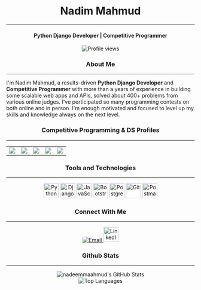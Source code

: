 <h1 align="center">Nadim Mahmud</h1>
<hr>
<h4 align="center">Python Django Developer | Competitive Programmer</h4>
<p align="center">
  <img src="https://visitor-badge.laobi.icu/badge?page_id=nadeemmaahmud" alt="Profile views">
</p>
<h3 align="center">About Me</h3>
<hr>
<p>I'm Nadim Mahmud, a results-driven <b>Python Django Developer</b> and <b>Competitive Programmer</b> with more than a years of experience in building some scalable web apps and APIs, solved about 400+ problems from various online judges. I've perticipated so many programming contests on both online and in person. I'm enough motivated and focused to level up my skills and knowledge always on the next level.
</p>
<h3 align="center">Competitive Programming & DS Profiles</h3>
<hr>
<p align="center">
  <table align="center">
    <tr>
      <td><a href="https://www.codechef.com/users/nadeemmaahmud/"><img src="https://img.shields.io/badge/-CodeChef-gray?style=flat&logo=codechef"></a></td>
      <td><a href="https://codeforces.com/profile/nadeemmaahmud/"><img src="https://img.shields.io/badge/-Codeforces-orange?style=flat&logo=codeforces"></a></td>
      <td><a href="https://leetcode.com/nadeemmaahmud/"><img src="https://img.shields.io/badge/-LeetCode-yellow?style=flat&logo=leetcode"></a></td>
      <td><a href="https://hackerrank.com/nadeemmaahmud/"><img src="https://img.shields.io/badge/-HackerRank-green?style=flat&logo=hackerrank"></a></td>
      <td><a href="https://atcoder.jp/users/nadeemmaahmud/"><img src="https://img.shields.io/badge/-AtCoder-blue?style=flat"></a></td>
    </tr>
  </table>
</p>
<h3 align="center">Tools and Technologies</h3>
<hr>
<p align="center">
  <img src="https://cdn.jsdelivr.net/gh/devicons/devicon/icons/python/python-original.svg" height="40" alt="Python"/>
  <img src="https://cdn.jsdelivr.net/gh/devicons/devicon/icons/django/django-plain.svg" height="40" alt="Django"/>
  <img src="https://cdn.jsdelivr.net/gh/devicons/devicon/icons/javascript/javascript-original.svg" height="40" alt="JavaScript"/>
  <img src="https://cdn.jsdelivr.net/gh/devicons/devicon/icons/bootstrap/bootstrap-original.svg" height="40" alt="Bootstrap"/>
  <img src="https://cdn.jsdelivr.net/gh/devicons/devicon/icons/postgresql/postgresql-original.svg" height="40" alt="Postgresql"/>
  <img src="https://cdn.jsdelivr.net/gh/devicons/devicon@latest/icons/git/git-original.svg" height="40" alt="Git"/>
  <img src="https://cdn.jsdelivr.net/gh/devicons/devicon@latest/icons/postman/postman-original.svg" height="40" alt="Postman"/>
</p>
<h3 align="center">Connect With Me</h3>
<hr>
<p align="center">
  <a href="mailto:nadeemmaahmud@gmail.com" target="_blank">
    <img src="https://img.shields.io/badge/Email-nadeemmaahmud@gmail.com-blue" alt="Email" />
  </a>
  <a href="https://www.linkedin.com/in/nadeemmaahmud" target="_blank">
    <img src="https://cdn.jsdelivr.net/gh/devicons/devicon@latest/icons/linkedin/linkedin-original.svg" height="40" alt="LinkedIn" />
  </a>
</p>
<h3 align="center">Github Stats</h3>
<hr>
<div align="center">
  <img src="https://github-readme-stats.vercel.app/api?username=nadeemmaahmud&show_icons=true&theme=default" alt="nadeemmaahmud's GitHub Stats" />
  <br/>
  <img src="https://github-readme-stats.vercel.app/api/top-langs/?username=nadeemmaahmud&layout=compact&theme=default" alt="Top Languages" />
  <br/>
  <!--<img src="https://streak-stats.demolab.com/?user=nadeemmaahmud&theme=default" alt="GitHub Streak" />-->
</div>
